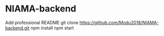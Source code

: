 # NIAMA-backend
Add professional README
git clone https://github.com/Modu2018/NIAMA-backend.git
npm install
npm start
